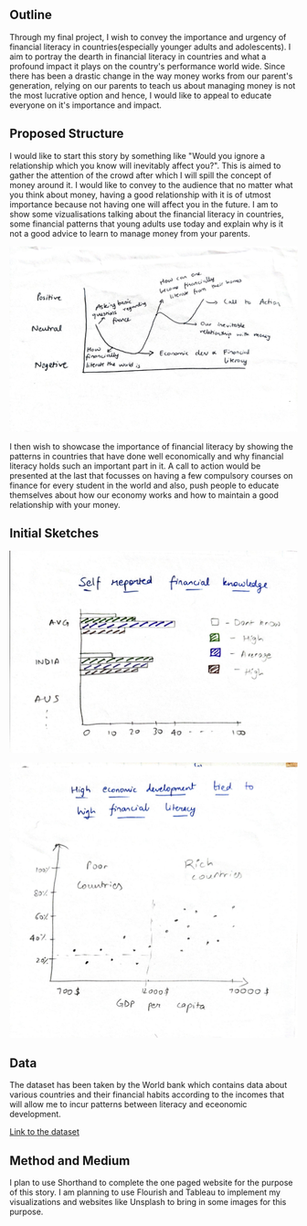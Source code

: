 ## Outline

Through my final project, I wish to convey the importance and urgency of financial literacy in countries(especially younger adults and adolescents). I aim to portray the dearth 
in financial literacy in countries and what a profound impact it plays on the country's performance world wide. Since there has been a drastic change in the way money works from 
our parent's generation, relying on our parents to teach us about managing money is not the most lucrative option and hence, I would like to appeal to educate everyone on it's
importance and impact.

## Proposed Structure

I would like to start this story by something like "Would you ignore a relationship which you know will inevitably affect you?". This is aimed to gather the attention of the crowd 
after which I will spill the concept of money around it. I would like to convey to the audience that no matter what you think about money, having a good relationship with it
is of utmost importance because not having one will affect you in the future. I am to show some vizualisations talking about the financial literacy in countries, some financial 
patterns that young adults use today and explain why is it not a good advice to learn to manage money from your parents.

![Roadmap](roadmap.jpeg)

I then wish to showcase the importance of financial literacy by showing the patterns in countries that have done well economically and why financial literacy holds such an important
part in it. A call to action would be presented at the last that focusses on having a few compulsory courses on finance for every student in the world and also, push people 
to educate themselves about how our economy works and how to maintain a good relationship with your money.

## Initial Sketches

![Initial Sketches](sk2.jpeg)

![Initial Sketches](sk1.jpeg)

## Data

The dataset has been taken by the World bank which contains data about various countries and their financial habits according to the incomes that will allow me to incur patterns between literacy and eceonomic development.

[Link to the dataset](https://globalfindex.worldbank.org/sites/globalfindex/files/2018-08/Global%20Findex%20Database.xlsx)

## Method and Medium

I plan to use Shorthand to complete the one paged website for the purpose of this story. I am planning to use Flourish and Tableau to implement my visualizations and websites
like Unsplash to bring in some images for this purpose. 
